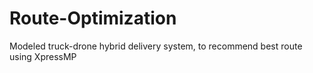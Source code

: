 # Route-Optimization
Modeled truck-drone hybrid delivery system, to recommend best route using XpressMP 
